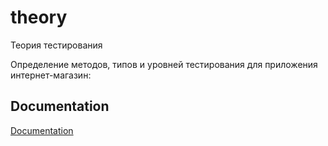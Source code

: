 # theory
Теория тестирования

Определение методов, типов и уровней тестирования для приложения интернет-магазин:

## Documentation

[Documentation](https://docs.google.com/spreadsheets/d/1XGZyMbY3ehpbNS61wn0haW7fKQXHZu68Ikj-SuCfkX8/edit?usp=sharing)
